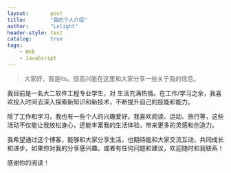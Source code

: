 ```yaml
---
layout:       post
title:        "我的个人介绍"
author:       "Lxlight"
header-style: text
catalog:      true
tags:
    - Web
    - JavaScript
---
```


> 大家好，我是lts。很高兴能在这里和大家分享一些关于我的信息。

我目前是一名大二软件工程专业学生，对 生活充满热情。在工作/学习之余，我喜欢投入时间去深入探索新知识和新技术，不断提升自己的技能和能力。

除了工作和学习，我也有一些个人的兴趣爱好。我喜欢阅读、运动、旅行等，这些活动不仅能让我放松身心，还能丰富我的生活体验，带来更多的灵感和创造力。

我希望通过这个博客，能够和大家分享生活，也期待能和大家交流互动，共同成长和进步。如果你对我的分享感兴趣，或者有任何问题和建议，欢迎随时和我联系！

感谢你的阅读！
